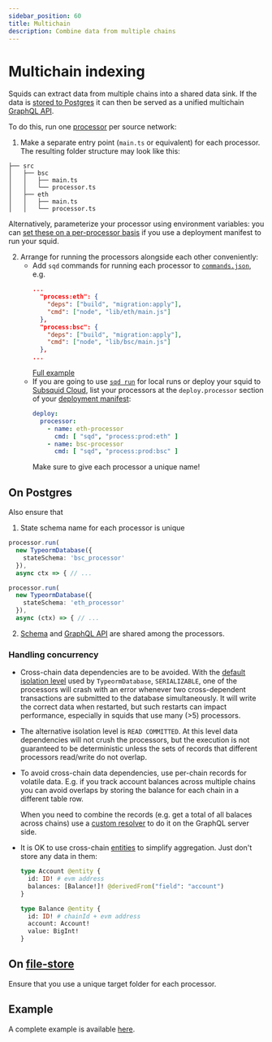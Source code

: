```yaml
---
sidebar_position: 60
title: Multichain
description: Combine data from multiple chains
---
```


# Multichain indexing

Squids can extract data from multiple chains into a shared data sink. If the data is [stored to Postgres](/sdk/resources/persisting-data/typeorm) it can then be served as a unified multichain [GraphQL API](/sdk/resources/graphql-server).

To do this, run one [processor](/sdk/overview) per source network:

1. Make a separate entry point (`main.ts` or equivalent) for each processor. The resulting folder structure may look like this:
  ```
  ├── src
  │   ├── bsc
  │   │   ├── main.ts
  │   │   └── processor.ts
  │   ├── eth
  │   │   ├── main.ts
  │   │   └── processor.ts
  ``` 

  Alternatively, parameterize your processor using environment variables: you can [set these on a per-processor basis](/cloud/reference/manifest/#processor) if you use a deployment manifest to run your squid.

2. Arrange for running the processors alongside each other conveniently:
   - Add `sqd` commands for running each processor to [`commands.json`](/squid-cli/commands-json), e.g.
     ```json title="commands.json"
     ...
       "process:eth": {
         "deps": ["build", "migration:apply"],
         "cmd": ["node", "lib/eth/main.js"]
       },
       "process:bsc": {
         "deps": ["build", "migration:apply"],
         "cmd": ["node", "lib/bsc/main.js"]
       },
     ...
     ```
     [Full example](https://github.com/subsquid-labs/multichain-transfers-example/blob/master/commands.json)
   - If you are going to use [`sqd run`](/squid-cli/run) for local runs or deploy your squid to [Subsquid Cloud](/cloud), list your processors at the `deploy.processor` section of your [deployment manifest](/cloud/reference/manifest/#processor):
     ```yaml
     deploy:
       processor:
         - name: eth-processor
           cmd: [ "sqd", "process:prod:eth" ]
         - name: bsc-processor
           cmd: [ "sqd", "process:prod:bsc" ]
     ```
     Make sure to give each processor a unique name!

## On Postgres

Also ensure that

1. State schema name for each processor is unique
  ```ts title="src/bsc/main.ts"
  processor.run(
    new TypeormDatabase({
      stateSchema: 'bsc_processor'
    }),
    async ctx => { // ...
  ```
  ```ts title="src/eth/main.ts"
  processor.run(
    new TypeormDatabase({
      stateSchema: 'eth_processor'
    }),
    async (ctx) => { // ...
  ```

2. [Schema](/sdk/reference/schema-file) and [GraphQL API](/sdk/resources/graphql-server) are shared among the processors.

### Handling concurrency

- Cross-chain data dependencies are to be avoided. With the [default isolation level](/sdk/reference/store/typeorm/#typeormdatabase-constructor-arguments) used by `TypeormDatabase`, `SERIALIZABLE`, one of the processors will crash with an error whenever two cross-dependent transactions are submitted to the database simultaneously. It will write the correct data when restarted, but such restarts can impact performance, especially in squids that use many (>5) processors.

- The alternative isolation level is `READ COMMITTED`. At this level data dependencies will not crush the processors, but the execution is not guaranteed to be deterministic unless the sets of records that different processors read/write do not overlap.

- To avoid cross-chain data dependencies, use per-chain records for volatile data. E.g. if you track account balances across multiple chains you can avoid overlaps by storing the balance for each chain in a different table row.

  When you need to combine the records (e.g. get a total of all balaces across chains) use a [custom resolver](/sdk/resources/graphql-server/custom-resolvers) to do it on the GraphQL server side.

- It is OK to use cross-chain [entities](/sdk/reference/schema-file/entities) to simplify aggregation. Just don't store any data in them:
  ```graphql
  type Account @entity {
    id: ID! # evm address
    balances: [Balance!]! @derivedFrom("field": "account")
  }

  type Balance @entity {
    id: ID! # chainId + evm address
    account: Account!
    value: BigInt!
  }
  ```

## On [file-store](/sdk/resources/persisting-data/file)

Ensure that you use a unique target folder for each processor.

## Example

A complete example is available [here](https://github.com/subsquid-labs/squid-multichain-template).
